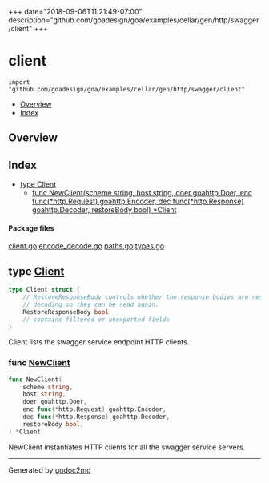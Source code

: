 +++
date="2018-09-06T11:21:49-07:00"
description="github.com/goadesign/goa/examples/cellar/gen/http/swagger/client"
+++


# client
`import "github.com/goadesign/goa/examples/cellar/gen/http/swagger/client"`

* [Overview](#pkg-overview)
* [Index](#pkg-index)

## <a name="pkg-overview">Overview</a>



## <a name="pkg-index">Index</a>
* [type Client](#Client)
  * [func NewClient(scheme string, host string, doer goahttp.Doer, enc func(*http.Request) goahttp.Encoder, dec func(*http.Response) goahttp.Decoder, restoreBody bool) *Client](#NewClient)


#### <a name="pkg-files">Package files</a>
[client.go](/src/github.com/goadesign/goa/examples/cellar/gen/http/swagger/client/client.go) [encode_decode.go](/src/github.com/goadesign/goa/examples/cellar/gen/http/swagger/client/encode_decode.go) [paths.go](/src/github.com/goadesign/goa/examples/cellar/gen/http/swagger/client/paths.go) [types.go](/src/github.com/goadesign/goa/examples/cellar/gen/http/swagger/client/types.go) 






## <a name="Client">type</a> [Client](/src/target/client.go?s=335:624#L18)
``` go
type Client struct {
    // RestoreResponseBody controls whether the response bodies are reset after
    // decoding so they can be read again.
    RestoreResponseBody bool
    // contains filtered or unexported fields
}

```
Client lists the swagger service endpoint HTTP clients.







### <a name="NewClient">func</a> [NewClient](/src/target/client.go?s=702:881#L30)
``` go
func NewClient(
    scheme string,
    host string,
    doer goahttp.Doer,
    enc func(*http.Request) goahttp.Encoder,
    dec func(*http.Response) goahttp.Decoder,
    restoreBody bool,
) *Client
```
NewClient instantiates HTTP clients for all the swagger service servers.









- - -
Generated by [godoc2md](https://godoc.org/github.com/davecheney/godoc2md)
